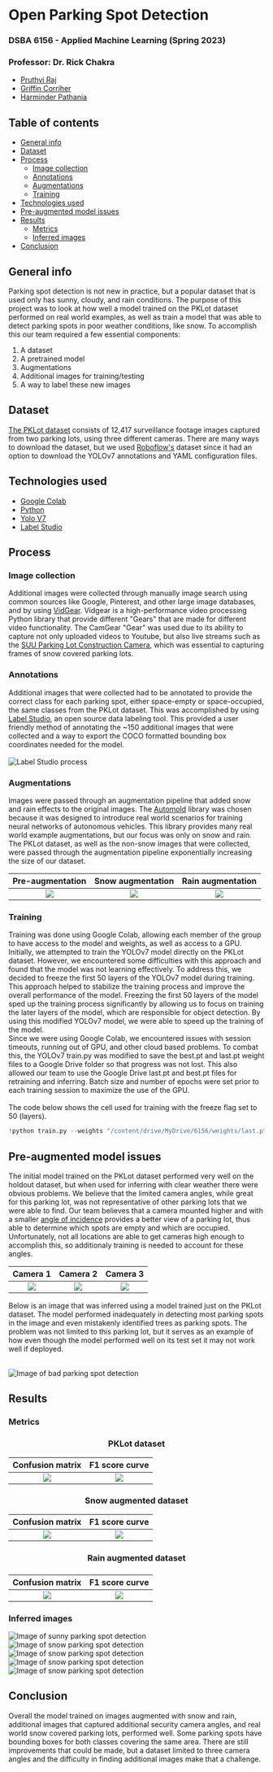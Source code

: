 # Open Parking Spot Detection
### DSBA 6156 - Applied Machine Learning (Spring 2023)
### Professor: Dr. Rick Chakra

- <a href="https://github.com/pruthvirajcyn">Pruthvi Raj</a>
- <a href="https://github.com/griffincorriher">Griffin Corriher</a>
- <a href="https://github.com/hpath9797">Harminder Pathania</a>

## Table of contents
- [General info](#general-info)
- [Dataset](#dataset)
- [Process](#process)
  - [Image collection](#image-collection)
  - [Annotations](#annotations)
  - [Augmentations](#augmentations)
  - [Training](#training)
- [Technologies used](#technologies-used)
- [Pre-augmented model issues](#pre-augmented-model-issues)
- [Results](#results)
  - [Metrics](#metrics)
  - [Inferred images](#inferred-images)
- [Conclusion](#conclusion)

## General info
Parking spot detection is not new in practice, but a popular dataset that is used only has sunny, cloudy, and rain conditions.
The purpose of this project was to look at how well a model trained on the PKLot dataset performed on real world examples, as well as train a model
that was able to detect parking spots in poor weather conditions, like snow. To accomplish this our team required a few essential components:
1. A dataset
2. A pretrained model
3. Augmentations
4. Additional images for training/testing
5. A way to label these new images

## Dataset
<a href="https://www.inf.ufpr.br/lesoliveira/download/pklot-readme.pdf">The PKLot dataset</a> consists of 12,417 surveillance footage images captured from two parking lots, using three different cameras. There are many ways to download the dataset, but we used <a href="https://universe.roboflow.com/brad-dwyer/pklot-1tros/dataset/2">Roboflow's</a> dataset since it had an option to download the YOLOv7 annotations and YAML configuration files.

## Technologies used
- <a href="https://colab.research.google.com/">Google Colab</a>
- <a href="https://www.python.org/">Python</a>
- <a href="https://github.com/WongKinYiu/yolov7">Yolo V7</a>
- <a href="https://labelstud.io/">Label Studio</a>

## Process
### Image collection
Additional images were collected through manually image search using common sources like Google, Pinterest, and other large image databases, and by using <a href="https://abhitronix.github.io/vidgear/v0.3.0-stable/">VidGear</a>. Vidgear is a high-performance video processing Python library that provide different "Gears" that are made for different video functionality. The CamGear "Gear" was used due to its ability to capture not only uploaded videos to Youtube, but also live streams such as the <a href="https://www.youtube.com/watch?v=c38K8IsYnB0">SUU Parking Lot Construction Camera</a>, which was essential to capturing frames of snow covered parking lots.

### Annotations
Additional images that were collected had to be annotated to provide the correct class for each parking spot, either space-empty or space-occupied, the same classes from the PKLot dataset.
This was accomplished by using <a href="https://labelstud.io/">Label Studio</a>, an open source data labeling tool. This provided a user friendly method of annotating
the ~150 additional images that were collected and a way to export the COCO formatted bounding box coordinates needed for the model.
<br><br>
![Label Studio process](https://github.com/pruthvirajcyn/Parking-spot-detection/blob/main/images/labelstudio.png)

### Augmentations
Images were passed through an augmentation pipeline that added snow and rain effects to the original images. The <a href="https://github.com/UjjwalSaxena/Automold--Road-Augmentation-Library">Automold</a> library was chosen because it was designed to introduce real world scenarios for training neural networks of autonomous vehicles. This library provides many real world example augmentations, but our focus was only on snow and rain. The PKLot dataset, as well as the non-snow images that were collected, were passed through the augmentation pipeline exponentially increasing the size of our dataset.

   Pre-augmentation         |  Snow augmentation         |  Rain augmentation
:-------------------------:|:-------------------------:|:-------------------------:
![](https://github.com/pruthvirajcyn/Parking-spot-detection/blob/main/images/normal1.png)  | ![](https://github.com/pruthvirajcyn/Parking-spot-detection/blob/main/images/snowaugment1.png)  |  ![](https://github.com/pruthvirajcyn/Parking-spot-detection/blob/main/images/rainaugment1.png)

### Training
Training was done using Google Colab, allowing each member of the group to have access to the model and weights, as well as access to a GPU. Initially, we attempted to train the YOLOv7 model directly on the PKLot dataset. However, we encountered some difficulties with this approach and found that the model was not learning effectively. To address this, we decided to freeze the first 50 layers of the YOLOv7 model during training. This approach helped to stabilize the training process and improve the overall performance of the model. Freezing the first 50 layers of the model sped up the training process significantly by allowing us to focus on training the later layers of the model, which are responsible for object detection. By using this modified YOLOv7 model, we were able to speed up the training of the model.
<br>
Since we were using Google Colab, we encountered issues with session timeouts, running out of GPU, and other cloud based problems. To combat this, the YOLOv7 train.py was modified to save the best.pt and last.pt weight files to a Google Drive folder so that progress was not lost. This also allowed our team to use the Google Drive last.pt and best.pt files for retraining and inferring. Batch size and number of epochs were set prior to each training session to maximize the use of the GPU.
<br><br>
The code below shows the cell used for training with the freeze flag set to 50 (layers).
```python
!python train.py --weights "/content/drive/MyDrive/6156/weights/last.pt" --data "/content/data.yaml" --workers 4 --batch-size {batch_size} --img 640 --cfg cfg/training/yolov7.yaml --name yolov7 --epochs {epochs} --hyp data/hyp.scratch.p5.yaml --freeze 50
```

## Pre-augmented model issues
The initial model trained on the PKLot dataset performed very well on the holdout dataset, but when used for inferring with clear weather there were obvious problems. We believe that the limited camera angles, while great for this parking lot, was not representative of other parking lots that we were able to find. Our team believes that a camera mounted higher and with a smaller <a href="https://ipvm.com/reports/testing-camera-height">angle of incidence</a> provides a better view of a parking lot, thus able to determine which spots are empty and which are occupied. Unfortunately, not all locations are able to get cameras high enough to accomplish this, so additionaly training is needed to account for these angles.

   Camera 1         |  Camera 2         |  Camera 3
:-------------------------:|:-------------------------:|:-------------------------:
![](https://github.com/pruthvirajcyn/Parking-spot-detection/blob/main/images/2012-09-11_15_38_53_jpg.rf.bcdabdb175b85ebb981248ddc666e1d7.jpg)  | ![](https://github.com/pruthvirajcyn/Parking-spot-detection/blob/main/images/2012-12-21_17_25_13_jpg.rf.f1800300d28b08e400977e1b74594f88.jpg)  |  ![](https://github.com/pruthvirajcyn/Parking-spot-detection/blob/main/images/2013-03-05_09_45_04_jpg.rf.e8589d4a1ec587d59d96187a21b6568e.jpg)


Below is an image that was inferred using a model trained just on the PKLot dataset. The model performed inadequately in detecting most parking spots in the image and even mistakenly identified trees as parking spots. The problem was not limited to this parking lot, but it serves as an example of how even though the model performed well on its test set it may not work well if deployed.
<br><br>

![Image of bad parking spot detection](https://github.com/pruthvirajcyn/Parking-spot-detection/blob/main/images/issue1.png)

## Results
### Metrics
<h3 align="center">PKLot dataset</h3>

  Confusion matrix        | F1 score curve
:-------------------------:|:-------------------------:
![](https://github.com/pruthvirajcyn/Parking-spot-detection/blob/main/images/pklot_matrix.png) | ![](https://github.com/pruthvirajcyn/Parking-spot-detection/blob/main/images/pklot_f1.png)

<h3 align="center">Snow augmented dataset</h3> 

  Confusion matrix        | F1 score curve
:-------------------------:|:-------------------------:
![](https://github.com/pruthvirajcyn/Parking-spot-detection/blob/main/images/snow_matrix.png) | ![](https://github.com/pruthvirajcyn/Parking-spot-detection/blob/main/images/snow_f1.png) 

<h3 align="center">Rain augmented dataset<h3/> 
  
  Confusion matrix        | F1 score curve
:-------------------------:|:-------------------------:
![](https://github.com/pruthvirajcyn/Parking-spot-detection/blob/main/images/rain_matrix.png) | ![](https://github.com/pruthvirajcyn/Parking-spot-detection/blob/main/images/rain_f1.png) 

### Inferred images
![Image of sunny parking spot detection](https://github.com/pruthvirajcyn/Parking-spot-detection/blob/main/images/sunny1.png)
![Image of snow parking spot detection](https://github.com/pruthvirajcyn/Parking-spot-detection/blob/main/images/snow1.png)
![Image of snow parking spot detection](https://github.com/pruthvirajcyn/Parking-spot-detection/blob/main/images/snow2.png)
![Image of snow parking spot detection](https://github.com/pruthvirajcyn/Parking-spot-detection/blob/main/images/snow3.png)
![Image of snow parking spot detection](https://github.com/pruthvirajcyn/Parking-spot-detection/blob/main/images/snow4.png)

## Conclusion
Overall the model trained on images augmented with snow and rain, additional images that captured additional security camera angles, and real world snow covered parking lots, performed well. Some parking spots have bounding boxes for both classes covering the same area. There are still improvements that could be made, but a dataset limited to three camera angles and the difficulty in finding additional images make that a challenge. 
